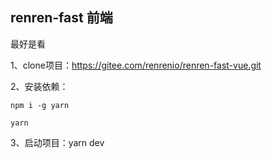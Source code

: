 ## renren-fast 前端

最好是看

1、clone项目：https://gitee.com/renrenio/renren-fast-vue.git

2、安装依赖：
```text
npm i -g yarn

yarn
```

3、启动项目：yarn dev
